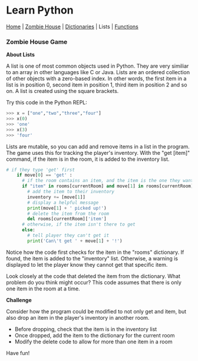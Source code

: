 # Learn Python
[Home](../README.md) | [Zombie House](README.md) | [Dictionaries](dictionaries.md) | Lists | [Functions](functions.md)

### Zombie House Game

**About Lists**

A list is one of most common objects used in Python. They are very similiar to an array in other languages like C or Java. Lists are an ordered collection of other objects with a zero-based index. In other words, the first item in a list is in position 0, second item in position 1, third item in position 2 and so on. A list is created using the square brackets.

Try this code in the Python REPL:

```python
>>> x = ["one","two","three","four"]
>>> x(0)
>>> 'one'
>>> x(3)
>>> 'four'
```
Lists are mutable, so you can add and remove items in a list in the program. The game uses this for tracking the player's inventory. With the "get [item]" command, if the item is in the room, it is added to the inventory list.

```python
# if they type 'get' first
    if move[0] == 'get' :
      # if the room contains an item, and the item is the one they want to get
      if "item" in rooms[currentRoom] and move[1] in rooms[currentRoom]['item']:
        # add the item to their inventory
        inventory += [move[1]]
        # display a helpful message
        print(move[1] + ' picked up!')
        # delete the item from the room
        del rooms[currentRoom]['item']
      # otherwise, if the item isn't there to get
      else:
        # tell player they can't get it
        print('Can\'t get ' + move[1] + '!')
```

Notice how the code first checks for the item in the "rooms" dictionary. If found, the item is added to the "inventory" list. Otherwise, a warning is displayed to let the player know they cannot get that specific item.

Look closely at the code that deleted the item from the dictionary.  What problem do you think might occur? This code assumes that there is only one item in the room at a time.

**Challenge**

Consider how the program could be modified to not only get and item, but also drop an item in the player's inventory in another room.

* Before dropping, check that the item is in the inventory list
* Once dropped, add the item to the dictionary for the current room
* Modify the delete code to allow for more than one item in a room

Have fun!